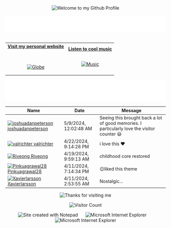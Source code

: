 <!-- "Hero" Header -->
<div align="center">
  <img src="https://github.com/BrunnerLivio/brunnerlivio/blob/master/images/welcome.png?raw=true" style="max-width: 100%;" alt="Welcome to my Github Profile" />
  <br />
  <br />
  <img height="50" alt="My Name is Livio and I like Node.js" src="images/personal_note.svg" />
  <br />
  <br />

</div>

<!-- Social -->
<table width="100%" align="center">
<tr>
<td align="center">
<a href="https://brunnerliv.io">
<strong>Visit my personal website </strong>
<br />
<br />
<br />

<p>

<img alt="Globe" height="80" src="images/globe.gif">
</a>
</p>

</td>


<td align="center">
<a href="https://www.youtube.com/watch?v=3YxaaGgTQYM&ab_channel=EvanescenceVEVO">
<strong>Listen to cool music</strong>
<br />
<br />


<p>
<img height="100" alt="Music" src="images/music.gif"> 
</a>
</p>

</td>
</tr>
</table>

<div align="center">
<a href="https://github.com/BrunnerLivio/brunnerlivio/issues/62#issuecomment-new"><img src="images/guestbook.svg"></a> 
</div>

<!-- Guestbook -->
| Name | Date | Message |
|---|---|---|
| <a href="https://github.com/joshuadanpeterson"><img width="24" src="https://avatars.githubusercontent.com/u/6033094?s=24&u=6ee36ad19855bb7a7b39c137f3a92417205d4c61&v=4" alt="joshuadanpeterson" /> joshuadanpeterson</a> |5/9/2024, 12:02:48 AM|Seeing this brought back a lot of good memories. I particularly love the visitor counter 😃|
| <a href="https://github.com/valrichter"><img width="24" src="https://avatars.githubusercontent.com/u/67121197?s=24&u=e509675e892f9a3c5369ef55afe05d0c46fe9c4b&v=4" alt="valrichter" /> valrichter</a> |4/22/2024, 9:14:28 PM|i love this ❤️|
| <a href="https://github.com/Riveong"><img width="24" src="https://avatars.githubusercontent.com/u/53504975?s=24&u=825ad6c779adb5133f6596901b4f2d6bcd836e2f&v=4" alt="Riveong" /> Riveong</a> |4/19/2024, 9:59:13 AM|childhood core restored|
| <a href="https://github.com/Pinkuagrawal28"><img width="24" src="https://avatars.githubusercontent.com/u/92142824?s=24&u=dfb2bbf8b9f6d67c5e610abf061cba180aab825f&v=4" alt="Pinkuagrawal28" /> Pinkuagrawal28</a> |4/11/2024, 7:14:34 PM|😉liked this theme|
| <a href="https://github.com/Xavierlarsson"><img width="24" src="https://avatars.githubusercontent.com/u/125981375?s=24&u=b9d3aa12406c6222b1ab765f84e96b595f641914&v=4" alt="Xavierlarsson" /> Xavierlarsson</a> |4/11/2024, 2:53:55 AM|Nostalgic...|
<!-- /Guestbook -->

<!-- Footer -->

<div align="center">

<img height="120" alt="Thanks for visiting me" width="100%" src="https://raw.githubusercontent.com/BrunnerLivio/brunnerlivio/master/images/marquee.svg" />
<br />

![Visitor Count](https://profile-counter.glitch.me/brunnerlivio/count.svg)


<img src="https://raw.githubusercontent.com/BrunnerLivio/brunnerlivio/master/images/notepad.gif" alt="Site created with Notepad" height="30" />
<!-- "margin-right: whatever;" -->
<span>&nbsp;&nbsp;&nbsp;&nbsp;</span>  
<img src="https://raw.githubusercontent.com/BrunnerLivio/brunnerlivio/master/images/ie_logo.gif" alt="Microsoft Internet Explorer" />
<span>&nbsp;&nbsp;&nbsp;&nbsp;</span>  
<img src="https://raw.githubusercontent.com/BrunnerLivio/brunnerlivio/master/images/noframes.gif" alt="Microsoft Internet Explorer" />

</div>
